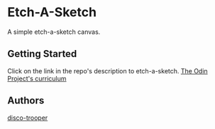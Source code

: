 # Etch-A-Sketch

A simple etch-a-sketch canvas.

## Getting Started

Click on the link in the repo's description to etch-a-sketch. [The Odin Project's curriculum](https://www.theodinproject.com/courses/web-development-101/lessons/etch-a-sketch-project)

## Authors

[disco-trooper](https://github.com/disco-trooper)
